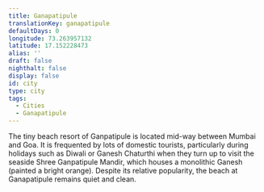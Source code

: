 ```yaml
---
title: Ganapatipule
translationKey: ganapatipule
defaultDays: 0
longitude: 73.263957132
latitude: 17.152228473
alias: ''
draft: false
nighthalt: false
display: false
id: city
type: city
tags:
  - Cities
  - Ganapatipule
---
```

The tiny beach resort of Ganpatipule is located mid-way between Mumbai and Goa. It is frequented by lots of domestic tourists, particularly during holidays such as Diwali or Ganesh Chaturthi when they turn up to visit the seaside Shree Ganpatipule Mandir, which houses a monolithic Ganesh (painted a bright orange). Despite its relative popularity, the beach at Ganapatipule remains quiet and clean.